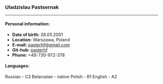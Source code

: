 ### Uladzislau Pastsernak
---
#### Personal information:

* **Date of birth:** 28.05.2001
* **Location:** Warszawa, Poland
* **E-mail:** pasterhf@gmail.com
* **Git-hub:** [pasterhf](https://github.com/pasterhf)
* **Phone:** +48-730-972-378

#### Languages:

Russian - C2
Belarusian - native
Polish - B1
English - A2

